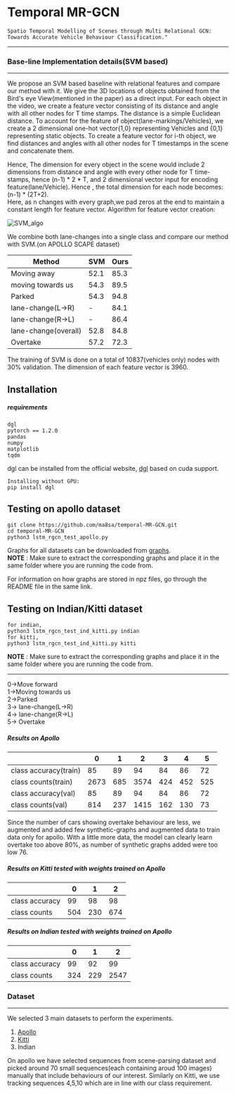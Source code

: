# Temporal MR-GCN
```
Spatio Temporal Modelling of Scenes through Multi Relational GCN:
Towards Accurate Vehicle Behaviour Classification." 
```
---------------------
### Base-line Implementation details(SVM based)
-------------
We propose an SVM based baseline with relational features and compare our method with it. We give the 3D locations of objects obtained from the Bird's eye View(mentioned in the paper) as a direct input. For each object in the video, we create a feature vector consisting of its distance and angle with all other nodes for T time stamps. The distance is a simple Euclidean distance. To account for the feature of object(lane-markings/Vehicles), we create a 2 dimensional one-hot vector{1,0} representing Vehicles and {0,1} representing static objects.
To create a feature vector for i-th object, we find distances and angles with all other nodes for T timestamps in the scene and concatenate them. 

Hence, The dimension for every object in the scene would include 2 dimensions from distance and angle with every other node for T time-stamps, hence (n-1) * 2 * T, and 2 dimensional vector input for encoding feature(lane/Vehicle). Hence , the total dimension for each node becomes:<br />
(n-1) * (2T+2).<br />
Here, as n changes with every graph,we pad zeros at the end to maintain a constant length for feature vector.
Algorithm for feature vector creation:<br/>

![SVM_algo](https://drive.google.com/uc?export=view&id=1TTSC9qqZeeNCiqz2un7JYfwqAAHS-_RN)

We combine both lane-changes into a single class and compare our method with SVM.(on APOLLO SCAPE dataset)<br />


| Method  | SVM |	Ours |
| ------------- | ------------- | ------------ |
| Moving away  | 52.1  |	85.3 |
| moving towards us  | 54.3  |	89.5 |
| Parked  | 54.3  |	94.8 |
| lane-change(L->R)  | -  |	84.1 |
| lane-change(R->L)  | -  |	86.4 |
| lane-change(overall)  | 52.8  | 84.8 |
| Overtake  | 57.2  | 72.3	 |

The training of SVM is done on a total of 10837(vehicles only) nodes with 30% validation. The dimension of each feature vector is 3960.

## Installation
##### requirements
```
dgl
pytorch == 1.2.0
pandas
numpy
matplotlib
tqdm
```
dgl can be installed from the official website, [dgl](https://www.dgl.ai/pages/start.html) based on cuda support.<br />
```
Installing without GPU:
pip install dgl
```
## Testing on apollo dataset 
```
git clone https://github.com/ma8sa/temporal-MR-GCN.git
cd temporal-MR-GCN
python3 lstm_rgcn_test_apollo.py
```
Graphs for all datasets can be downloaded from [graphs](https://drive.google.com/drive/folders/120UPpzhW0mgZUjKq30BskSdZHAg4Yt-Z?usp=sharing).<br />
**NOTE** : Make sure to extract the corresponding graphs and place it in the same folder where you are running the code from.

For information on how graphs are stored in npz files, go through the README file in the same link.
## Testing on Indian/Kitti dataset 
```
for indian,
python3 lstm_rgcn_test_ind_kitti.py indian
for kitti,
python3 lstm_rgcn_test_ind_kitti.py kitti
```
**NOTE** : Make sure to extract the corresponding graphs and place it in the same folder where you are running the code from.

---------
0->Move forward<br />
1->Moving towards us<br />
2->Parked<br />
3-> lane-change(L->R)<br />
4-> lane-change(R->L)<br />
5-> Overtake

##### Results on Apollo
|  | 0 | 1 | 2 | 3 | 4 | 5 |
| ------------- | ------------- | ------------ | ------------ | ------------ | ------------ | ------------ |
| class accuracy(train)| 85 | 89 | 94 | 84 | 86 | 72 |  
| class counts(train)  | 2673 | 685 | 3574 |424  | 452 | 525  |
| class accuracy(val)  | 85 | 89 | 94 | 84 | 86 | 72 |
| class counts(val)  | 814 | 237 | 1415 | 162 | 130 | 73 |
Since the number of cars showing overtake behaviour are less, we augmented and added few synthetic-graphs and augmented data to train data only for apollo. With a little more data, the model can clearly learn overtake too above 80%, as number of synthetic graphs added were too low 76.

##### Results on Kitti tested with weights trained on Apollo
|  | 0 | 1 | 2 |
| ------------- | ------------- | ------------ | ------------ |
| class accuracy| 99 | 98 | 98 |
| class counts  | 504 | 230 | 674 |

##### Results on Indian tested with weights trained on Apollo
|  | 0 | 1 | 2 |
| ------------- | ------------- | ------------ | ------------ |
| class accuracy| 99 | 92 | 99 |
| class counts  | 324 | 229 | 2547 |

### Dataset
-----------
We selected 3 main datasets to perform the experiments.
1. [Apollo](http://apolloscape.auto/scene.html) 
2. [Kitti](http://www.cvlibs.net/datasets/kitti/eval_tracking.php)
3. Indian

On apollo we have selected sequences from scene-parsing dataset and picked around 70 small sequences(each containing aroud 100 images) manually that include behaviours of our interest. Similarly on Kitti, we use tracking sequences 4,5,10 which are in line with our class requirement.

